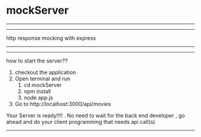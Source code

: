 # mockServer
-----------------------------------------------------------------------------------------------
-----------------------------------------------------------------------------------------------

http response mocking with express

---------------------------------------------
---------------------------------------------

how to start the server??

1. checkout the application
2. Open terminal and run
	1. cd mockServer
	2. npm install
 	3. node app.js
3. Go to http://localhost:3000/api/movies 


Your Server is  ready!!!! . No need to wait for the back end developer , go ahead and do your client programming that needs api call(s)


------------------------------------------------------------------------------------------------------ 